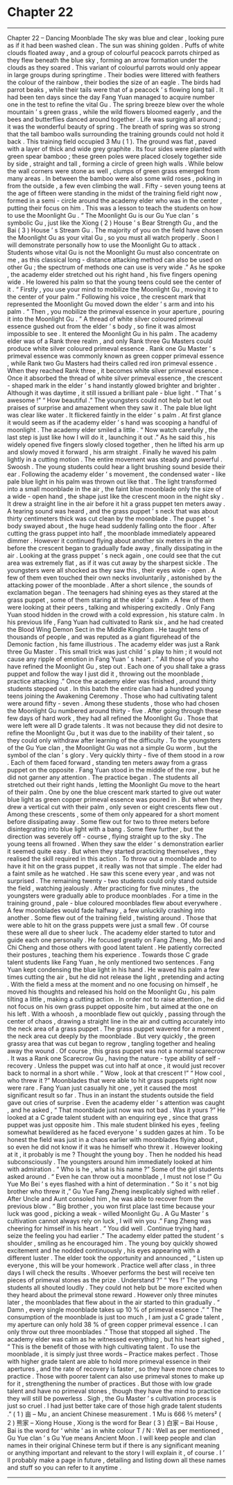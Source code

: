 
# Chapter 22


---

Chapter 22 – Dancing Moonblade
The sky was blue and clear , looking pure as if it had been washed clean . The sun was shining golden .
Puffs of white clouds floated away , and a group of colourful peacock parrots chirped as they flew beneath the blue sky , forming an arrow formation under the clouds as they soared .
This variant of colourful parrots would only appear in large groups during springtime . Their bodies were littered with feathers the colour of the rainbow , their bodies the size of an eagle . The birds had parrot beaks , while their tails were that of a peacock ’ s flowing long tail .
It had been ten days since the day Fang Yuan managed to acquire number one in the test to refine the vital
Gu
. The spring breeze blew over the whole mountain ’ s green grass , while the wild flowers bloomed eagerly , and the bees and butterflies danced around together . Life was surging all around ; it was the wonderful beauty of spring .
The breath of spring was so strong that the tall bamboo walls surrounding the training grounds could not hold it back .
This training field occupied 3 Mu ( 1 ). The ground was flat , paved with a layer of thick and wide grey graphite . Its four sides were planted with green spear bamboo ; these green poles were placed closely together side by side , straight and tall , forming a circle of green high walls .
While below the wall corners were stone as well , clumps of green grass emerged from many areas . In between the bamboo were also some wild roses , poking in from the outside , a few even climbing the wall .
Fifty - seven young teens at the age of fifteen were standing in the midst of the training field right now , formed in a semi - circle around the academy elder who was in the center , putting their focus on him .
This was a lesson to teach the students on how to use the Moonlight
Gu
.
“ The Moonlight
Gu
is our Gu Yue clan ’ s symbolic
Gu
, just like the Xiong ( 2 ) House ’ s Bear Strength
Gu
, and the Bai ( 3 ) House ’ s Stream
Gu
. The majority of you on the field have chosen the Moonlight
Gu
as your vital
Gu
, so you must all watch properly . Soon I will demonstrate personally how to use the Moonlight
Gu
to attack . Students whose vital
Gu
is not the Moonlight
Gu
must also concentrate on me , as this classical long - distance attacking method can also be used on other
Gu
; the spectrum of methods one can use is very wide .”
As he spoke , the academy elder stretched out his right hand , his five fingers opening wide . He lowered his palm so that the young teens could see the center of it .
“ Firstly , you use your mind to mobilize the Moonlight
Gu
, moving it to the center of your palm .” Following his voice , the crescent mark that represented the Moonlight
Gu
moved down the elder ’ s arm and into his palm .
“ Then , you mobilize the primeval essence in your aperture , pouring it into the Moonlight
Gu .
” A thread of white silver coloured primeval essence gushed out from the elder ’ s body , so fine it was almost impossible to see . It entered the Moonlight
Gu
in his palm .
The academy elder was of a Rank three realm , and only Rank three
Gu
Masters could produce white silver coloured primeval essence . Rank one
Gu
Master ’ s primeval essence was commonly known as green copper primeval essence , while Rank two
Gu
Masters had theirs called red iron primeval essence . When they reached Rank three , it becomes white silver primeval essence .
Once it absorbed the thread of white silver primeval essence , the crescent - shaped mark in the elder ’ s hand instantly glowed brighter and brighter . Although it was daytime , it still issued a brilliant pale - blue light .
“ That ’ s awesome !”
“ How beautiful .” The youngsters could not help but let out praises of surprise and amazement when they saw it .
The pale blue light was clear like water . It flickered faintly in the elder ’ s palm . At first glance it would seem as if the academy elder ’ s hand was scooping a handful of moonlight . The academy elder smiled a little . “ Now watch carefully , the last step is just like how I will do it , launching it out .”
As he said this , his widely opened five fingers slowly closed together , then he lifted his arm up and slowly moved it forward , his arm straight . Finally he waved his palm lightly in a cutting motion .
The entire movement was steady and powerful .
Swoosh .
The young students could hear a light brushing sound beside their ear .
Following the academy elder ’ s movement , the condensed water - like pale blue light in his palm was thrown out like that .
The light transformed into a small moonblade in the air , the faint blue moonblade only the size of a wide - open hand , the shape just like the crescent moon in the night sky . It drew a straight line in the air before it hit a grass puppet ten meters away .
A tearing sound was heard , and the grass puppet ’ s neck that was about thirty centimeters thick was cut clean by the moonblade . The puppet ’ s body swayed about , the huge head suddenly falling onto the floor .
After cutting the grass puppet into half , the moonblade immediately appeared dimmer . However it continued flying about another six meters in the air before the crescent began to gradually fade away , finally dissipating in the air .
Looking at the grass puppet ’ s neck again , one could see that the cut area was extremely flat , as if it was cut away by the sharpest sickle .
The youngsters were all shocked as they saw this , their eyes wide - open . A few of them even touched their own necks involuntarily , astonished by the attacking power of the moonblade .
After a short silence , the sounds of exclamation began . The teenagers had shining eyes as they stared at the grass puppet , some of them staring at the elder ’ s palm . A few of them were looking at their peers , talking and whispering excitedly .
Only Fang Yuan stood hidden in the crowd with a cold expression , his stature calm .
In his previous life , Fang Yuan had cultivated to Rank six , and he had created the Blood Wing Demon Sect in the Middle Kingdom . He taught tens of thousands of people , and was reputed as a giant figurehead of the Demonic faction , his fame illustrious .
The academy elder was just a Rank three
Gu
Master . This small trick was just child ’ s play to him ; it would not cause any ripple of emotion in Fang Yuan ’ s heart .
“ All those of you who have refined the Moonlight
Gu
, step out . Each one of you shall take a grass puppet and follow the way I just did it , throwing out the moonblade , practice attacking .”
Once the academy elder was finished , around thirty students stepped out .
In this batch the entire clan had a hundred young teens joining the Awakening Ceremony . Those who had cultivating talent were around fifty - seven . Among these students , those who had chosen the Moonlight
Gu
numbered around thirty - five . After going through these few days of hard work , they had all refined the Moonlight
Gu
. Those that were left were all D grade talents . It was not because they did not desire to refine the Moonlight
Gu
, but it was due to the inability of their talent , so they could only withdraw after learning of the difficulty .
To the youngsters of the Gu Yue clan , the Moonlight
Gu
was not a simple
Gu
worm , but the symbol of the clan ’ s glory .
Very quickly thirty - five of them stood in a row . Each of them faced forward , standing ten meters away from a grass puppet on the opposite .
Fang Yuan stood in the middle of the row , but he did not garner any attention . The practice began .
The students all stretched out their right hands , letting the Moonlight
Gu
move to the heart of their palm . One by one the blue crescent mark started to give out water blue light as green copper primeval essence was poured in .
But when they drew a vertical cut with their palm , only seven or eight crescents flew out . Among these crescents , some of them only appeared for a short moment before dissipating away . Some flew out for two to three meters before disintegrating into blue light with a bang . Some flew further , but the direction was severely off - course , flying straight up to the sky .
The young teens all frowned . When they saw the elder ’ s demonstration earlier it seemed quite easy . But when they started practicing themselves , they realised the skill required in this action . To throw out a moonblade and to have it hit on the grass puppet , it really was not that simple .
The elder had a faint smile as he watched . He saw this scene every year , and was not surprised . The remaining twenty - two students could only stand outside the field , watching jealously .
After practicing for five minutes , the youngsters were gradually able to produce moonblades . For a time in the training ground , pale - blue coloured moonblades flew about everywhere .
A few moonblades would fade halfway , a few unluckily crashing into another . Some flew out of the training field , twisting around . Those that were able to hit on the grass puppets were just a small few . Of course these were all due to sheer luck .
The academy elder started to tutor and guide each one personally .
He focused greatly on Fang Zheng , Mo Bei and Chi Cheng and those others with good latent talent . He patiently corrected their postures , teaching them his experience . Towards those C grade talent students like Fang Yuan , he only mentioned two sentences .
Fang Yuan kept condensing the blue light in his hand . He waved his palm a few times cutting the air , but he did not release the light , pretending and acting . With the field a mess at the moment and no one focusing on himself , he moved his thoughts and released his hold on the Moonlight
Gu
, his palm tilting a little , making a cutting action .
In order not to raise attention , he did not focus on his own grass puppet opposite him , but aimed at the one on his left .
With a
whoosh
, a moonblade flew out quickly , passing through the center of chaos , drawing a straight line in the air and cutting accurately into the neck area of a grass puppet .
The grass puppet wavered for a moment , the neck area cut deeply by the moonblade . But very quickly , the green grassy area that was cut began to regrow , tangling together and healing away the wound .
Of course , this grass puppet was not a normal scarecrow . It was a Rank one Scarecrow
Gu
, having the nature - type ability of self - recovery .
Unless the puppet was cut into half at once , it would just recover back to normal in a short while .
“ Wow , look at that crescent !”
“ How cool , who threw it ?”
Moonblades that were able to hit grass puppets right now were rare . Fang Yuan just casually hit one , yet it caused the most significant result so far . Thus in an instant the students outside the field gave out cries of surprise . Even the academy elder ’ s attention was caught , and he asked , “ That moonblade just now was not bad . Was it yours ?”
He looked at a C grade talent student with an enquiring eye , since that grass puppet was just opposite him .
This male student blinked his eyes , feeling somewhat bewildered as he faced everyone ’ s sudden gazes at him . To be honest the field was just in a chaos earlier with moonblades flying about , so even he did not know if it was he himself who threw it .
However looking at it , it probably is me ?
Thought the young boy . Then he nodded his head subconsciously .
The youngsters around him immediately looked at him with admiration .
“ Who is he , what is his name ?” Some of the girl students asked around .
“ Even he can throw out a moonblade , I
must
not lose !” Gu Yue Mo Bei ’ s eyes flashed with a hint of determination .
“ So it ’ s not big brother who threw it ,” Gu Yue Fang Zheng inexplicably sighed with relief . After Uncle and Aunt consoled him , he was able to recover from the previous blow .
“ Big brother , you won first place last time because your luck was good , picking a weak - willed Moonlight
Gu
. A
Gu
Master ’ s cultivation cannot always rely on luck , I will win you .” Fang Zheng was cheering for himself in his heart .
“ You did well . Continue trying hard , seize the feeling you had earlier .” The academy elder patted the student ’ s shoulder , smiling as he encouraged him .
The young boy quickly showed excitement and he nodded continuously , his eyes appearing with a different luster .
The elder took the opportunity and announced , “ Listen up everyone , this will be your homework . Practice well after class , in three days I will check the results . Whoever performs the best will receive ten pieces of primeval stones as the prize . Understand ?”
“ Yes !” The young students all shouted loudly . They could not help but be more excited when they heard about the primeval stone reward .
However only three minutes later , the moonblades that flew about in the air started to thin gradually .
“ Damn , every single moonblade takes up 10 % of primeval essence .”
“ The consumption of the moonblade is just too much , I am just a C grade talent , my aperture can only hold 38 % of green copper primeval essence . I can only throw out three moonblades .”
Those that stopped all sighed .
The academy elder was calm as he witnessed everything , but his heart sighed , “ This is the benefit of those with high cultivating talent . To use the moonblade , it is simply just three words – Practice makes perfect . Those with higher grade talent are able to hold more primeval essence in their apertures , and the rate of recovery is faster , so they have more chances to practice . Those with poorer talent can also use primeval stones to make up for it , strengthening the number of practices . But those with low grade talent and have no primeval stones , though they have the mind to practice they will still be powerless . Sigh , the
Gu
Master ’ s cultivation process is just so cruel . I had just better take care of those high grade talent students .”
( 1 ) 亩 – Mu , an ancient Chinese measurement . 1 Mu is 666 ⅔ meters²
( 2 ) 熊家 – Xiong House , Xiong is the word for Bear
( 3 ) 白家 – Bai House , Bai is the word for ‘ white ’ as in white colour
T / N : Well as per mentioned , Gu Yue clan ’ s Gu Yue means Ancient Moon . I will keep people and clan names in their original Chinese term but if there is any significant meaning or anything important and relevant to the story I will explain it , of course .
I ’ ll probably make a page in future , detailing and listing down all these names and stuff so you can refer to it anytime .

---

